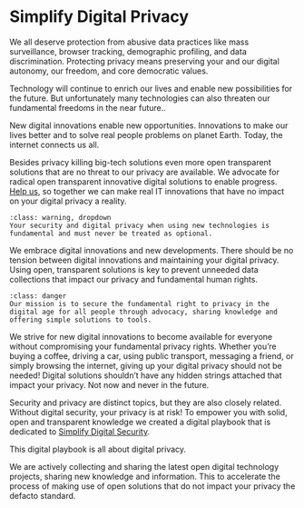 # Simplify Digital Privacy

We all deserve protection from abusive data practices like mass surveillance, browser tracking, demographic profiling, and data discrimination. Protecting privacy means preserving your and our digital autonomy, our freedom, and core democratic values.

Technology will continue to enrich our lives and enable new possibilities for the future. But unfortunately many technologies can also threaten our fundamental freedoms in the near future.. 

New digital innovations enable new opportunities. Innovations to make our lives better and to solve real people problems on planet Earth. Today, the internet connects us all.

Besides privacy killing big-tech solutions even more open transparent solutions that are no threat to our privacy are available. We advocate for radical open transparent innovative digital solutions to enable progress. [Help us](help.md), so together we can make real IT innovations that have no impact on your digital privacy a reality. 

```{admonition} Your digital privacy is fundamental!
:class: warning, dropdown
Your security and digital privacy when using new technologies is fundamental and must never be treated as optional.

```

We embrace digital innovations and new developments. There should be no tension between digital innovations and maintaining your digital privacy. Using open, transparent solutions is key to prevent unneeded data collections that impact our privacy and fundamental human rights. 

```{admonition} Our mission
:class: danger
Our mission is to secure the fundamental right to privacy in the digital age for all people through advocacy, sharing knowledge and offering simple solutions to tools.

```

We strive for new digital innovations to become available for everyone without compromising your fundamental privacy rights. Whether you’re buying a coffee, driving a car, using public transport,  messaging a friend, or simply browsing the internet, giving up your digital privacy should not be needed!  Digital solutions shouldn’t have any hidden strings attached that impact your privacy. Not now and never in the future.

Security and privacy are distinct topics, but they are also closely related. Without digital security, your privacy is at risk! To empower you with solid, open and transparent knowledge we created a digital playbook that is dedicated to [Simplify Digital Security](https://nocomplexity.com/documents/securityarchitecture/introduction.html). 

This digital playbook is all about digital privacy.

We are actively collecting and sharing the latest open digital technology projects, sharing new knowledge and information. This to accelerate the process of making use of open solutions that do not impact your privacy the defacto standard.

